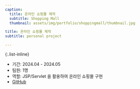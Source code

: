 ```yaml
---
caption:
  title: 온라인 쇼핑몰 제작
  subtitle: Shopping Mall
  thumbnail: assets/img/portfolio/shoppingmall/thumbnail.jpg

title: 온라인 쇼핑몰 제작
subtitle: personal project

---
```


{:.list-inline}
- 기간: 2024.04 - 2024.05
- 팀원: 1명
- 역할: JSP/Servlet 을 활용하여 온라인 쇼핑몰 구현
- [GitHub](https://github.com/qmzo553/servlet-jsp-shoppingmall)
